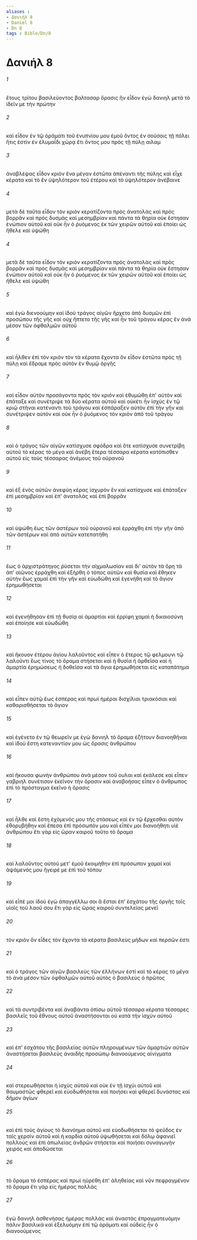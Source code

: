 ```yaml
---
aliases : 
- Δανιήλ 8
- Daniel 8
- Dn 8
tags : Bible/Dn/8
---
```


# Δανιήλ 8

###### 1
ἔτους τρίτου βασιλεύοντος βαλτασαρ ὅρασις ἣν εἶδον ἐγὼ δανιηλ μετὰ τὸ ἰδεῖν με τὴν πρώτην
###### 2
καὶ εἶδον ἐν τῷ ὁράματι τοῦ ἐνυπνίου μου ἐμοῦ ὄντος ἐν σούσοις τῇ πόλει ἥτις ἐστὶν ἐν ἐλυμαΐδι χώρᾳ ἔτι ὄντος μου πρὸς τῇ πύλῃ αιλαμ
###### 3
ἀναβλέψας εἶδον κριὸν ἕνα μέγαν ἑστῶτα ἀπέναντι τῆς πύλης καὶ εἶχε κέρατα καὶ τὸ ἓν ὑψηλότερον τοῦ ἑτέρου καὶ τὸ ὑψηλότερον ἀνέβαινε
###### 4
μετὰ δὲ ταῦτα εἶδον τὸν κριὸν κερατίζοντα πρὸς ἀνατολὰς καὶ πρὸς βορρᾶν καὶ πρὸς δυσμὰς καὶ μεσημβρίαν καὶ πάντα τὰ θηρία οὐκ ἔστησαν ἐνώπιον αὐτοῦ καὶ οὐκ ἦν ὁ ῥυόμενος ἐκ τῶν χειρῶν αὐτοῦ καὶ ἐποίει ὡς ἤθελε καὶ ὑψώθη
###### 4
μετὰ δὲ ταῦτα εἶδον τὸν κριὸν κερατίζοντα πρὸς ἀνατολὰς καὶ πρὸς βορρᾶν καὶ πρὸς δυσμὰς καὶ μεσημβρίαν καὶ πάντα τὰ θηρία οὐκ ἔστησαν ἐνώπιον αὐτοῦ καὶ οὐκ ἦν ὁ ῥυόμενος ἐκ τῶν χειρῶν αὐτοῦ καὶ ἐποίει ὡς ἤθελε καὶ ὑψώθη
###### 5
καὶ ἐγὼ διενοούμην καὶ ἰδοὺ τράγος αἰγῶν ἤρχετο ἀπὸ δυσμῶν ἐπὶ προσώπου τῆς γῆς καὶ οὐχ ἥπτετο τῆς γῆς καὶ ἦν τοῦ τράγου κέρας ἓν ἀνὰ μέσον τῶν ὀφθαλμῶν αὐτοῦ
###### 6
καὶ ἦλθεν ἐπὶ τὸν κριὸν τὸν τὰ κέρατα ἔχοντα ὃν εἶδον ἑστῶτα πρὸς τῇ πύλῃ καὶ ἔδραμε πρὸς αὐτὸν ἐν θυμῷ ὀργῆς
###### 7
καὶ εἶδον αὐτὸν προσάγοντα πρὸς τὸν κριόν καὶ ἐθυμώθη ἐπ' αὐτὸν καὶ ἐπάταξε καὶ συνέτριψε τὰ δύο κέρατα αὐτοῦ καὶ οὐκέτι ἦν ἰσχὺς ἐν τῷ κριῷ στῆναι κατέναντι τοῦ τράγου καὶ ἐσπάραξεν αὐτὸν ἐπὶ τὴν γῆν καὶ συνέτριψεν αὐτόν καὶ οὐκ ἦν ὁ ῥυόμενος τὸν κριὸν ἀπὸ τοῦ τράγου
###### 8
καὶ ὁ τράγος τῶν αἰγῶν κατίσχυσε σφόδρα καὶ ὅτε κατίσχυσε συνετρίβη αὐτοῦ τὸ κέρας τὸ μέγα καὶ ἀνέβη ἕτερα τέσσαρα κέρατα κατόπισθεν αὐτοῦ εἰς τοὺς τέσσαρας ἀνέμους τοῦ οὐρανοῦ
###### 9
καὶ ἐξ ἑνὸς αὐτῶν ἀνεφύη κέρας ἰσχυρὸν ἓν καὶ κατίσχυσε καὶ ἐπάταξεν ἐπὶ μεσημβρίαν καὶ ἐπ' ἀνατολὰς καὶ ἐπὶ βορρᾶν
###### 10
καὶ ὑψώθη ἕως τῶν ἀστέρων τοῦ οὐρανοῦ καὶ ἐρράχθη ἐπὶ τὴν γῆν ἀπὸ τῶν ἀστέρων καὶ ἀπὸ αὐτῶν κατεπατήθη
###### 11
ἕως ὁ ἀρχιστράτηγος ῥύσεται τὴν αἰχμαλωσίαν καὶ δι' αὐτὸν τὰ ὄρη τὰ ἀπ' αἰῶνος ἐρράχθη καὶ ἐξήρθη ὁ τόπος αὐτῶν καὶ θυσία καὶ ἔθηκεν αὐτὴν ἕως χαμαὶ ἐπὶ τὴν γῆν καὶ εὐωδώθη καὶ ἐγενήθη καὶ τὸ ἅγιον ἐρημωθήσεται
###### 12
καὶ ἐγενήθησαν ἐπὶ τῇ θυσίᾳ αἱ ἁμαρτίαι καὶ ἐρρίφη χαμαὶ ἡ δικαιοσύνη καὶ ἐποίησε καὶ εὐωδώθη
###### 13
καὶ ἤκουον ἑτέρου ἁγίου λαλοῦντος καὶ εἶπεν ὁ ἕτερος τῷ φελμουνι τῷ λαλοῦντι ἕως τίνος τὸ ὅραμα στήσεται καὶ ἡ θυσία ἡ ἀρθεῖσα καὶ ἡ ἁμαρτία ἐρημώσεως ἡ δοθεῖσα καὶ τὰ ἅγια ἐρημωθήσεται εἰς καταπάτημα
###### 14
καὶ εἶπεν αὐτῷ ἕως ἑσπέρας καὶ πρωὶ ἡμέραι δισχίλιαι τριακόσιαι καὶ καθαρισθήσεται τὸ ἅγιον
###### 15
καὶ ἐγένετο ἐν τῷ θεωρεῖν με ἐγὼ δανιηλ τὸ ὅραμα ἐζήτουν διανοηθῆναι καὶ ἰδοὺ ἔστη κατεναντίον μου ὡς ὅρασις ἀνθρώπου
###### 16
καὶ ἤκουσα φωνὴν ἀνθρώπου ἀνὰ μέσον τοῦ ουλαι καὶ ἐκάλεσε καὶ εἶπεν γαβριηλ συνέτισον ἐκεῖνον τὴν ὅρασιν καὶ ἀναβοήσας εἶπεν ὁ ἄνθρωπος ἐπὶ τὸ πρόσταγμα ἐκεῖνο ἡ ὅρασις
###### 17
καὶ ἦλθε καὶ ἔστη ἐχόμενός μου τῆς στάσεως καὶ ἐν τῷ ἔρχεσθαι αὐτὸν ἐθορυβήθην καὶ ἔπεσα ἐπὶ πρόσωπόν μου καὶ εἶπέν μοι διανοήθητι υἱὲ ἀνθρώπου ἔτι γὰρ εἰς ὥραν καιροῦ τοῦτο τὸ ὅραμα
###### 18
καὶ λαλοῦντος αὐτοῦ μετ' ἐμοῦ ἐκοιμήθην ἐπὶ πρόσωπον χαμαί καὶ ἁψάμενός μου ἤγειρέ με ἐπὶ τοῦ τόπου
###### 19
καὶ εἶπέ μοι ἰδοὺ ἐγὼ ἀπαγγέλλω σοι ἃ ἔσται ἐπ' ἐσχάτου τῆς ὀργῆς τοῖς υἱοῖς τοῦ λαοῦ σου ἔτι γὰρ εἰς ὥρας καιροῦ συντελείας μενεῖ
###### 20
τὸν κριὸν ὃν εἶδες τὸν ἔχοντα τὰ κέρατα βασιλεὺς μήδων καὶ περσῶν ἐστι
###### 21
καὶ ὁ τράγος τῶν αἰγῶν βασιλεὺς τῶν ἑλλήνων ἐστί καὶ τὸ κέρας τὸ μέγα τὸ ἀνὰ μέσον τῶν ὀφθαλμῶν αὐτοῦ αὐτὸς ὁ βασιλεὺς ὁ πρῶτος
###### 22
καὶ τὰ συντριβέντα καὶ ἀναβάντα ὀπίσω αὐτοῦ τέσσαρα κέρατα τέσσαρες βασιλεῖς τοῦ ἔθνους αὐτοῦ ἀναστήσονται οὐ κατὰ τὴν ἰσχὺν αὐτοῦ
###### 23
καὶ ἐπ' ἐσχάτου τῆς βασιλείας αὐτῶν πληρουμένων τῶν ἁμαρτιῶν αὐτῶν ἀναστήσεται βασιλεὺς ἀναιδὴς προσώπῳ διανοούμενος αἰνίγματα
###### 24
καὶ στερεωθήσεται ἡ ἰσχὺς αὐτοῦ καὶ οὐκ ἐν τῇ ἰσχύι αὐτοῦ καὶ θαυμαστῶς φθερεῖ καὶ εὐοδωθήσεται καὶ ποιήσει καὶ φθερεῖ δυνάστας καὶ δῆμον ἁγίων
###### 25
καὶ ἐπὶ τοὺς ἁγίους τὸ διανόημα αὐτοῦ καὶ εὐοδωθήσεται τὸ ψεῦδος ἐν ταῖς χερσὶν αὐτοῦ καὶ ἡ καρδία αὐτοῦ ὑψωθήσεται καὶ δόλῳ ἀφανιεῖ πολλοὺς καὶ ἐπὶ ἀπωλείας ἀνδρῶν στήσεται καὶ ποιήσει συναγωγὴν χειρὸς καὶ ἀποδώσεται
###### 26
τὸ ὅραμα τὸ ἑσπέρας καὶ πρωὶ ηὑρέθη ἐπ' ἀληθείας καὶ νῦν πεφραγμένον τὸ ὅραμα ἔτι γὰρ εἰς ἡμέρας πολλάς
###### 27
ἐγὼ δανιηλ ἀσθενήσας ἡμέρας πολλὰς καὶ ἀναστὰς ἐπραγματευόμην πάλιν βασιλικά καὶ ἐξελυόμην ἐπὶ τῷ ὁράματι καὶ οὐδεὶς ἦν ὁ διανοούμενος
